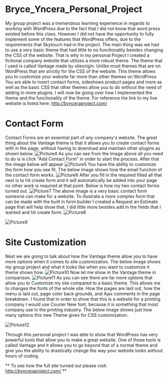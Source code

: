 Bryce_Yncera_Personal_Project
============================

My group project was a tremendous learning experience in regards to working with WordPress due to the fact that I did not know that word press existed before this class. 
However I did not have the opportunity to fully implement some of the features that WordPress offers, due to the requirements that Skytouch had in the project. 
The main thing was we had to use a very basic theme that had little to no functionality besides changing the CSS of the website.
That is why in my personal Project I created a fictional company website that utilizes a more robust theme. The theme that I used is called Vantage made by siteorigin. 
Unlike most themes that are on WordPress that are strictly for the CSS of the website. This theme allows you to customize your website far more than other themes on WordPress 
You are able to insert contact forms, sideshows product pages and more as well as the basic CSS that other themes allow you to do without the need of adding in more plugins.
I will now be going over how I implemented the theme and the functionality of the theme. For reference the link to my live website is listed here: http://bynceraproject.com/

Contact Form
============================
Contact Forms are an essential part of any company's website. The great thing about the Vantage theme is that it allows you to create contact forms with in the page, without 
having to download and maintain other plugins as shown below.
![Picture4](Picture4.PNG)
As you can see from the Image above all you need to do is is click "Add Contact Form" in order to start the process. After that the 
image below will appear
![Picture5](Picture5.PNG)
You have the ability to customize the form how you see fit. The below image shows how the email function of the contact form works.
![Picture6](Picture6.PNG)
After you fill in the required filled all that next is to hit create form and it will automatically be added into your page no
other work is required at that point. Below is how my two contact forms turned out.
![Picture7](Picture7.PNG) 
The above image is a very basic contact form someone can make for a website. To illustrate a more complex form that can be made with the built 
in form builder I created a Request an Estimate page that will help show that. I did little more besides add in the fields that I wanted
and hit create form.
![Picture8](Picture8.PNG) 


![Picture9](Picture9.PNG) 

Site Customization
============================
Next we are going to talk about how the Vantage theme allow you to have more options when it comes to site customization. 
The below image shows my group project and what it looks like when you want to customize it theme shows how.
![Picture10](Picture10.PNG) 
Now let me show in the Vantage theme in comparison.
![Picture11](Picture11.PNG) 
As you can see there are far more options that allow you to Customize my site compared to a basic theme. This allows me to changes 
the fonts of the whole site. How the pages are laid out, how the menu is laid out, page color back grounds, and Ajax comments in the 
page breakdown. I found that in order to show that this is a website for a printing company I would use Courier New font, because 
it is something that most company use in the printing industry. The below image shows just how many options this new Theme gives
for CSS customization. 

![Picture12](Picture12.PNG)

Through this personal project I was able to show that WordPress has very powerful tools that allow you to make a great website. One
of those tools is called Vantage and it allows you to go beyond that of a normal theme and give you the ability to drastically change
the way your website looks without hours of coding. 

** To see how the full site turned out please visit: http://bynceraproject.com/ **
